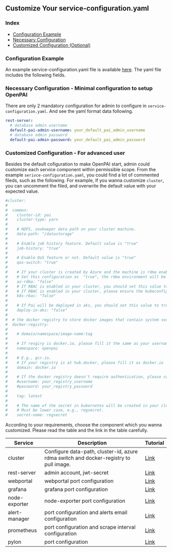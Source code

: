 <!--
  Copyright (c) Microsoft Corporation
  All rights reserved.

  MIT License

  Permission is hereby granted, free of charge, to any person obtaining a copy of this software and associated
  documentation files (the "Software"), to deal in the Software without restriction, including without limitation
  the rights to use, copy, modify, merge, publish, distribute, sublicense, and/or sell copies of the Software, and
  to permit persons to whom the Software is furnished to do so, subject to the following conditions:
  The above copyright notice and this permission notice shall be included in all copies or substantial portions of the Software.

  THE SOFTWARE IS PROVIDED *AS IS*, WITHOUT WARRANTY OF ANY KIND, EXPRESS OR IMPLIED, INCLUDING
  BUT NOT LIMITED TO THE WARRANTIES OF MERCHANTABILITY, FITNESS FOR A PARTICULAR PURPOSE AND
  NONINFRINGEMENT. IN NO EVENT SHALL THE AUTHORS OR COPYRIGHT HOLDERS BE LIABLE FOR ANY CLAIM,
  DAMAGES OR OTHER LIABILITY, WHETHER IN AN ACTION OF CONTRACT, TORT OR OTHERWISE, ARISING FROM,
  OUT OF OR IN CONNECTION WITH THE SOFTWARE OR THE USE OR OTHER DEALINGS IN THE SOFTWARE.
-->


## Customize Your service-configuration.yaml

### Index
- [Configuration Example](#example)
- [Necessary Configuration](#necessary)
- [Customized Configuration (Optional)](#optional)

### Configuration Example <a name="example"></a>
An example service-configuration.yaml file is available [here](../../../examples/cluster-configuration/services-configuration.yaml). The yaml file includes the following fields.

### Necessary Configuration - Minimal configuration to setup OpenPAI <a name="necessary"></a>

There are only 2 mandatory configuration for admin to configure in ```service-configuration.yaml```. And see the yaml format data following.

```YAML
rest-server:
  # database admin username
  default-pai-admin-username: your_default_pai_admin_username
  # database admin password
  default-pai-admin-password: your_default_pai_admin_password
```  

### Customized Configuration - For advanced user <a name="optional"></a>

Besides the default cofiguration to make OpenPAI start, admin could customize each service component within permissible scope. From the example ```serivce-configuration.yaml```, you could find a lot of commented fileds, such as the following. For example, If you wanna customize ```cluster```, you can uncomment the filed, and overwrite the default value with your expected value. 
```YAML
#cluster:
#
#  common:
#    cluster-id: pai
#    cluster-type: yarn
#
#    # HDFS, zookeeper data path on your cluster machine.
#    data-path: "/datastorage"
#
#    # Enable job history feature. Default value is "true"
#    job-history: "true"
#
#    # Enable QoS feature or not. Default value is "true"
#    qos-switch: "true"
#
#    # If your cluster is created by Azure and the machine is rdma enabled.
#    # Set this configuration as  "true", the rdma environment will be set into your container.
#    az-rdma: "false"
#    # If RBAC is enabled in your cluster, you should set this value to true.
#    # If RBAC is enabled in your cluster, please ensure the kubeconfig for paictl has enough permission.
#    k8s-rbac: "false"
#
#    # If Pai will be deployed in aks, you should set this value to true.
#    deploy-in-aks: "false"
#
#  # the docker registry to store docker images that contain system services like frameworklauncher, hadoop, etc.
#  docker-registry:
#
#    # domain/namespace/image-name:tag
#
#    # If resgiry is docker.io, please fill it the same as your username
#    namespace: openpai
#
#    # E.g., gcr.io.
#    # If your registry is at hub.docker, please fill it as docker.io
#    domain: docker.io
#
#    # If the docker registry doesn't require authentication, please comment out username and password
#    #username: your_registry_username
#    #password: your_registry_password
#
#    tag: latest
#
#    # The name of the secret in kubernetes will be created in your cluster
#    # Must be lower case, e.g., regsecret.
#    secret-name: regsecret
```  


According to your requirements, choose the component which you wanna customized. Please read the table and the link in the table carefully. 

| Service | Description | Tutorial |
| --- | --- | --- |
| cluster <a name="ref_cluster_config"></a>| Configure data-path, cluster-id, azure rdma switch and docker-registry to pull image. | [Link](../../../src/cluster/config/cluster.md)|
| rest-server <a name="ref_rest_server"></a>| admin account, jwt-secret | [Link](../../../src/rest-server/config/rest-server.md)|
| webportal | webportal port configuration| [Link](../../../src/webportal/config/webportal.md)|
| grafana | grafana port configuration| [Link](../../../src/grafana/config/grafana.md)|
| node-exporter | node-exporter port configuration| [Link](../../../src/node-exporter/config/node-exporter.md)|
| alert-manager | port configuration and alerts email configuration | [Link](../../../src/alert-manager/config/alert-manager.md)|
| prometheus | port configuration and scrape interval configuration | [Link](../../../src/prometheus/config/prometheus.md)|
| pylon | port configuration | [Link](../../../src/pylon/config/pylon.md)|









